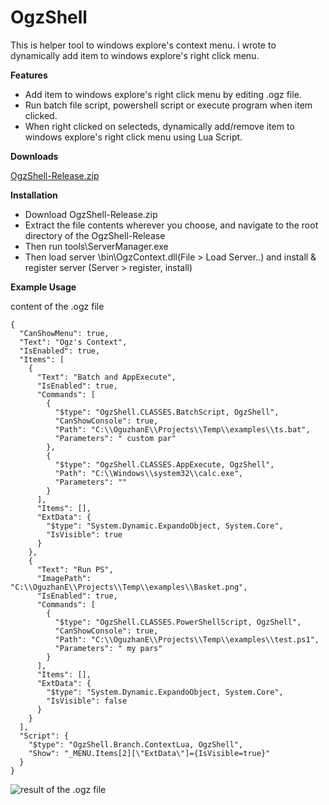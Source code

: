 OgzShell
=======
This is helper tool to windows explore's context menu. i wrote to dynamically add item to windows explore's right click menu.

**Features**

 - Add item to windows explore's right click menu by editing .ogz file.
 - Run batch file script, powershell script or execute program when item clicked.
 - When right clicked on selecteds, dynamically add/remove item to windows explore's right click menu using Lua Script.

**Downloads**

 [OgzShell-Release.zip](http://1drv.ms/1CwY0kS)

**Installation**
 

 - Download OgzShell-Release.zip
 - Extract the file contents wherever you choose, and navigate to the root directory of the OgzShell-Release
 - Then run tools\ServerManager.exe
 - Then load server \bin\OgzContext.dll(File > Load Server..) and install & register server (Server > register, install)
 
**Example Usage**

 content of the .ogz file

    {
      "CanShowMenu": true,
      "Text": "Ogz's Context",
      "IsEnabled": true,
      "Items": [
        {
          "Text": "Batch and AppExecute",
          "IsEnabled": true,
          "Commands": [
            {
              "$type": "OgzShell.CLASSES.BatchScript, OgzShell",
              "CanShowConsole": true,
              "Path": "C:\\OguzhanE\\Projects\\Temp\\examples\\ts.bat",
              "Parameters": " custom par"
            },
    		{
              "$type": "OgzShell.CLASSES.AppExecute, OgzShell",
              "Path": "C:\\Windows\\system32\\calc.exe",
              "Parameters": ""
            }
          ],
          "Items": [],
          "ExtData": {
            "$type": "System.Dynamic.ExpandoObject, System.Core",
            "IsVisible": true
          }
        },
        {
          "Text": "Run PS",
          "ImagePath": "C:\\OguzhanE\\Projects\\Temp\\examples\\Basket.png",
          "IsEnabled": true,
          "Commands": [
            {
              "$type": "OgzShell.CLASSES.PowerShellScript, OgzShell",
              "CanShowConsole": true,
              "Path": "C:\\OguzhanE\\Projects\\Temp\\examples\\test.ps1",
              "Parameters": " my pars"
            }
          ],
          "Items": [],
    	  "ExtData": {
            "$type": "System.Dynamic.ExpandoObject, System.Core",
            "IsVisible": false
          }
        }
      ],
      "Script": {
        "$type": "OgzShell.Branch.ContextLua, OgzShell",
        "Show": "_MENU.Items[2][\"ExtData\"]={IsVisible=true}"
      }
    }
  
  ![result of the .ogz file](http://i.imgur.com/HfWfC7f.png)  
